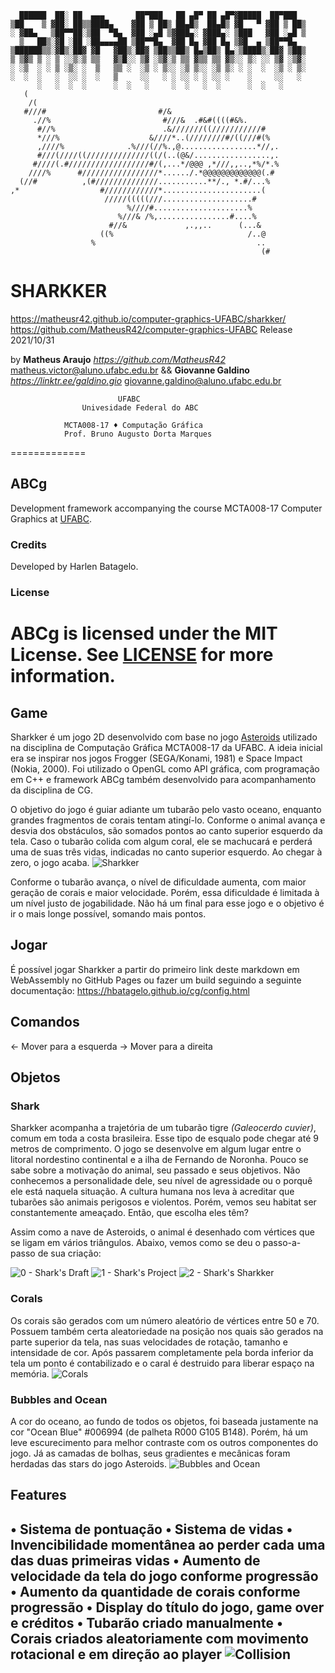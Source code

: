 ```
  ██████  ██░ ██  ▄▄▄       ██▀███   ██ ▄█▀ ██ ▄█▀▓█████  ██▀███  
▒██    ▒ ▓██░ ██▒▒████▄    ▓██ ▒ ██▒ ██▄█▒  ██▄█▒ ▓█   ▀ ▓██ ▒ ██▒
░ ▓██▄   ▒██▀▀██░▒██  ▀█▄  ▓██ ░▄█ ▒▓███▄░ ▓███▄░ ▒███   ▓██ ░▄█ ▒
  ▒   ██▒░▓█ ░██ ░██▄▄▄▄██ ▒██▀▀█▄  ▓██ █▄ ▓██ █▄ ▒▓█  ▄ ▒██▀▀█▄  
▒██████▒▒░▓█▒░██▓ ▓█   ▓██▒░██▓ ▒██▒▒██▒ █▄▒██▒ █▄░▒████▒░██▓ ▒██▒
▒ ▒▓▒ ▒ ░ ▒ ░░▒░▒ ▒▒   ▓▒█░░ ▒▓ ░▒▓░▒ ▒▒ ▓▒▒ ▒▒ ▓▒░░ ▒░ ░░ ▒▓ ░▒▓░
░ ░▒  ░ ░ ▒ ░▒░ ░  ▒   ▒▒ ░  ░▒ ░ ▒░░ ░▒ ▒░░ ░▒ ▒░ ░ ░  ░  ░▒ ░ ▒░
░  ░  ░   ░  ░░ ░  ░   ▒     ░░   ░ ░ ░░ ░ ░ ░░ ░    ░     ░░   ░ 
      ░   ░  ░  ░      ░  ░   ░     ░  ░   ░  ░      ░  ░   ░     
   (                                                        
    /(                                                      
   #///#                         #/&                        
     .//%                         #///&  .#&#((((#&%.       
      #//%                        .&///////((///////////#   
      *///%                    &////*..(////////#/((///#(%  
      ,////%              .%///(//%.,@.................*//,.
      #///(////((//////////////((/(..(@&/.................,.
     #////(.#//////////////////#/(,...*/@@@ ,*///,,..,*%/*.%
    ////%      #/////////////////*....../.*@@@@@@@@@@@@@(.# 
  (//#          ,(#//////////////...........**/., *.#/...%  
,*                  #////////////*......................(   
                     /////(((((///....................#     
                          %////#.....................%      
                        %///& /%,................#....%     
                      #//&             ,.,,..      (...&    
                    ((%                              /..@   
                  %                                    ..   
                                                        (#  
```
#                            SHARKKER
<https://matheusr42.github.io/computer-graphics-UFABC/sharkker/>
    <https://github.com/MatheusR42/computer-graphics-UFABC>
                        Release 2021/10/31

by  **Matheus Araujo**      *<https://github.com/MatheusR42>*   matheus.victor@aluno.ufabc.edu.br
&&  **Giovanne Galdino**    *<https://linktr.ee/galdino.gio>*   giovanne.galdino@aluno.ufabc.edu.br

                            UFABC
                    Univesidade Federal do ABC
                    
                MCTA008-17 ♦ Computação Gráfica 
                Prof. Bruno Augusto Dorta Marques

=============
## ABCg
Development framework accompanying the course MCTA008-17 Computer Graphics at [UFABC](https://www.ufabc.edu.br/).
### Credits
 Developed by Harlen Batagelo.
### License
ABCg is licensed under the MIT License. See [LICENSE](https://github.com/hbatagelo/abcg/blob/main/LICENSE) for more information.
=============

## Game
Sharkker é um jogo 2D desenvolvido com base no jogo [Asteroids](https://hbatagelo.github.io/abcgapps/asteroids/index.html) utilizado na disciplina de Computação Gráfica MCTA008-17 da UFABC. A ideia inicial era se inspirar nos jogos Frogger (SEGA/Konami, 1981) e Space Impact (Nokia, 2000).
Foi utilizado o OpenGL como API gráfica, com programação em C++ e framework ABCg também desenvolvido para acompanhamento da disciplina de CG.

O objetivo do jogo é guiar adiante um tubarão pelo vasto oceano, enquanto grandes fragmentos de corais tentam atingí-lo.
Conforme o animal avança e desvia dos obstáculos, são somados pontos ao canto superior esquerdo da tela.
Caso o tubarão colida com algum coral, ele se machucará e perderá uma de suas três vidas, indicadas no canto superior esquerdo. Ao chegar à zero, o jogo acaba.
![Sharkker](public/Sharkker.PNG)

Conforme o tubarão avança, o nível de dificuldade aumenta, com maior geração de corais e maior velocidade. Porém, essa dificuldade é limitada à um nível justo de jogabilidade.
Não há um final para esse jogo e o objetivo é ir o mais longe possível, somando mais pontos.

## Jogar
É possível jogar Sharkker a partir do primeiro link deste markdown em WebAssembly no GitHub Pages ou fazer um build seguindo a seguinte documentação: https://hbatagelo.github.io/cg/config.html

## Comandos
← Mover para a esquerda
→ Mover para a direita

## Objetos
### Shark
Sharkker acompanha a trajetória de um tubarão tigre *(Galeocerdo cuvier)*, comum em toda a costa brasileira. Esse tipo de esqualo pode chegar até 9 metros de comprimento. O jogo se desenvolve em algum lugar entre o litoral nordestino continental e a ilha de Fernando de Noronha. 
Pouco se sabe sobre a motivação do animal, seu passado e seus objetivos. Não conhecemos a personalidade dele, seu nível de agressidade ou o porquê ele está naquela situação.
A cultura humana nos leva à acreditar que tubarões são animais perigosos e violentos. Porém, vemos seu habitat ser constantemente ameaçado. Então, que escolha eles têm?

Assim como a nave de Asteroids, o animal é desenhado com vértices que se ligam em vários triângulos.
Abaixo, vemos como se deu o passo-a-passo de sua criação:

![0 - Shark's Draft](public/Shark_0_Draft.jpeg)
![1 - Shark's Project](public/Shark_1_Project.jpeg)
![2 - Shark's Sharkker](public/Shark_2_Sharkker.jpeg)

### Corals
Os corais são gerados com um número aleatório de vértices entre 50 e 70.
Possuem também certa aleatoriedade na posição nos quais são gerados na parte superior da tela, nas suas velocidades de rotação, tamanho e intensidade de cor. Após passarem completamente pela borda inferior da tela um ponto é contabilizado e o caral é destruido para liberar espaço na memória.
![Corals](public/Sharkker_Corals.png)

### Bubbles and Ocean
A cor do oceano, ao fundo de todos os objetos, foi baseada justamente na cor "Ocean Blue" #006994 (de palheta R000 G105 B148). Porém, há um leve escurecimento para melhor contraste com os outros componentes do jogo.
Já as camadas de bolhas, seus gradientes e mecânicas foram herdadas das stars do jogo Asteroids.
![Bubbles and Ocean](public/Sharkker_Bubbles_Ocean.PNG)

## Features
• Sistema de pontuação
• Sistema de vidas
• Invencibilidade momentânea ao perder cada uma das duas primeiras vidas
• Aumento de velocidade da tela do jogo conforme progressão
• Aumento da quantidade de corais conforme progressão
• Display do título do jogo, game over e créditos
• Tubarão criado manualmente
• Corais criados aleatoriamente com movimento rotacional e em direção ao player
![Collision](public/Shark_3_Hurt.PNG)
----

